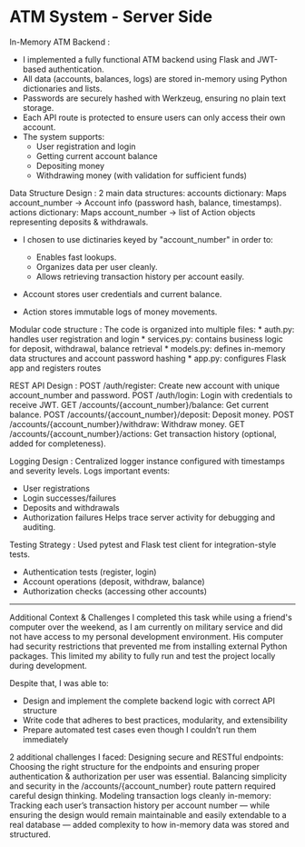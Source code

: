 # ATM System - Server Side

In-Memory ATM Backend :
* I implemented a fully functional ATM backend using Flask and JWT-based authentication.
* All data (accounts, balances, logs) are stored in-memory using Python dictionaries and lists.
* Passwords are securely hashed with Werkzeug, ensuring no plain text storage.
* Each API route is protected to ensure users can only access their own account.
* The system supports:
    * User registration and login
    * Getting current account balance
    * Depositing money
    * Withdrawing money (with validation for sufficient funds)

Data Structure Design : 
2 main data structures:
accounts dictionary:
  Maps account_number → Account info (password hash, balance, timestamps).
actions dictionary:
  Maps account_number → list of Action objects representing deposits & withdrawals.
* I chosen to use dictinaries keyed by "account_number" in order to:
    - Enables fast lookups.
    - Organizes data per user cleanly.
    - Allows retrieving transaction history per account easily.

* Account stores user credentials and current balance.
* Action stores immutable logs of money movements.

Modular code structure :
The code is organized into multiple files:
    * auth.py: handles user registration and login
    * services.py: contains business logic for deposit, withdrawal, balance retrieval
    * models.py: defines in-memory data structures and account password hashing
    * app.py: configures Flask app and registers routes

REST API Design :
POST /auth/register: Create new account with unique account_number and password.
POST /auth/login: Login with credentials to receive JWT.
GET /accounts/{account_number}/balance: Get current balance.
POST /accounts/{account_number}/deposit: Deposit money.
POST /accounts/{account_number}/withdraw: Withdraw money.
GET /accounts/{account_number}/actions: Get transaction history (optional, added for completeness).

Logging Design :
Centralized logger instance configured with timestamps and severity levels.
Logs important events:
  - User registrations
  - Login successes/failures
  - Deposits and withdrawals
  - Authorization failures
Helps trace server activity for debugging and auditing.

Testing Strategy :
Used pytest and Flask test client for integration-style tests.
  - Authentication tests (register, login)
  - Account operations (deposit, withdraw, balance)
  - Authorization checks (accessing other accounts)

--------------------------------------------------------------------------------------------------------------------------------------
Additional Context & Challenges
I completed this task while using a friend's computer over the weekend, as I am currently on military service and did not have access to my personal development environment. His computer had security restrictions that prevented me from installing external Python packages. This limited my ability to fully run and test the project locally during development.

Despite that, I was able to:
- Design and implement the complete backend logic with correct API structure
- Write code that adheres to best practices, modularity, and extensibility
- Prepare automated test cases even though I couldn’t run them immediately

2 additional challenges I faced:
Designing secure and RESTful endpoints:
  Choosing the right structure for the endpoints and ensuring proper authentication & authorization per user was essential. Balancing simplicity     and security in the /accounts/{account_number} route pattern required careful design thinking.
Modeling transaction logs cleanly in-memory:
  Tracking each user’s transaction history per account number — while ensuring the design would remain maintainable and easily extendable to a       real database — added complexity to how in-memory data was stored and structured.

